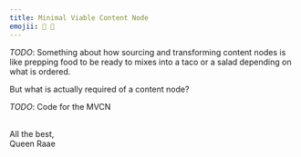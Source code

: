 ```yaml
---
title: Minimal Viable Content Node
emojii: 🥗 🌮
---
```


_TODO_: Something about how sourcing and transforming content nodes is like prepping food to be ready to mixes into a taco or a salad depending on what is ordered.

But what is actually required of a content node?

_TODO_: Code for the MVCN

&nbsp;  
All the best,  
Queen Raae
